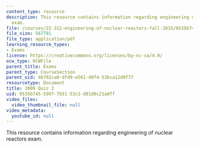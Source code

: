 ```yaml
---
content_type: resource
description: This resource contains information regarding engineering of nuclear reactors
  exam.
file: /courses/22-312-engineering-of-nuclear-reactors-fall-2015/0535b74559977b5153c1d81d0c21adff_MIT22_312F15_quiz2_2009.pdf
file_size: 567781
file_type: application/pdf
learning_resource_types:
- Exams
license: https://creativecommons.org/licenses/by-nc-sa/4.0/
ocw_type: OCWFile
parent_title: Exams
parent_type: CourseSection
parent_uid: 46782ca0-dfd9-e561-49f4-53bca12d9f77
resourcetype: Document
title: 2009 Quiz 2
uid: 0535b745-5997-7b51-53c1-d81d0c21adff
video_files:
  video_thumbnail_file: null
video_metadata:
  youtube_id: null
---
```

This resource contains information regarding engineering of nuclear reactors exam.